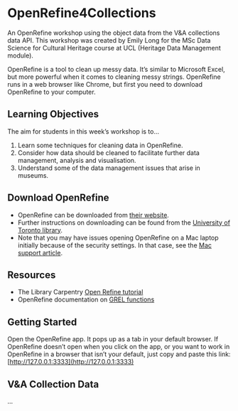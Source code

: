 # OpenRefine4Collections
An OpenRefine workshop using the object data from the V&amp;A collections data API. This workshop was created by Emily Long for the MSc Data Science for Cultural Heritage course at UCL (Heritage Data Management module).

OpenRefine is a tool to clean up messy data. It’s similar to Microsoft Excel, but more powerful when it comes to cleaning messy strings. OpenRefine runs in a web browser like Chrome, but first you need to download OpenRefine to your computer.

## Learning Objectives
The aim for students in this week’s workshop is to...
1. Learn some techniques for cleaning data in OpenRefine.
2. Consider how data should be cleaned to facilitate further data management, analysis and visualisation.
3. Understand some of the data management issues that arise in museums.

## Download OpenRefine
* OpenRefine can be downloaded from [their website](https://openrefine.org/download.html).
* Further instructions on downloading can be found from the [University of Toronto library](https://mdl.library.utoronto.ca/technology/tutorials/openrefine-installation-instructions).
* Note that you may have issues opening OpenRefine on a Mac laptop initially because of the security settings. In that case, see the [Mac support article](https://support.apple.com/en-gb/guide/mac-help/mh40616/mac).

## Resources
* The Library Carpentry [Open Refine tutorial](https://librarycarpentry.org/lc-open-refine/)
* OpenRefine documentation on [GREL functions](https://openrefine.org/docs/manual/grelfunctions)

## Getting Started
Open the OpenRefine app. It pops up as a tab in your default browser. If OpenRefine doesn’t open when you click on the app, or you want to work in OpenRefine in a browser that isn’t your default, just copy and paste this link: [http://127.0.0.1:3333](http://127.0.0.1:3333)

## V&A Collection Data
...
